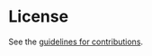 # License

See the
[guidelines for contributions](https://github.com/OR13/draft-steele-spice-cryptovolense/blob/main/CONTRIBUTING.md).
